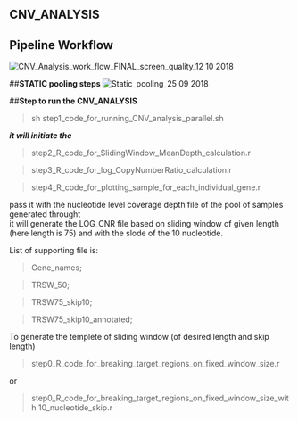 ## CNV_ANALYSIS
  ## Pipeline Workflow
  ![CNV_Analysis_work_flow_FINAL_screen_quality_12 10 2018](https://user-images.githubusercontent.com/8995865/69148320-51351800-0ad4-11ea-88cb-0e56cabf89ec.png)
      
      
  ##**STATIC pooling steps**
      ![Static_pooling_25 09 2018](https://user-images.githubusercontent.com/8995865/69148410-86da0100-0ad4-11ea-810c-db1877dc94c4.png)




##**Step to run the CNV_ANALYSIS**
> sh step1_code_for_running_CNV_analysis_parallel.sh

***it will initiate the***

> step2_R_code_for_SlidingWindow_MeanDepth_calculation.r

> step3_R_code_for_log_CopyNumberRatio_calculation.r

> step4_R_code_for_plotting_sample_for_each_individual_gene.r

pass it with the nucleotide level coverage depth file of the pool of samples generated throught <GATK DepthOfCoverage>  
it will generate the LOG_CNR file based on sliding window of given length (here length is 75) and with the slode of the 10 nucleotide.
  
List of supporting file is:
  
> Gene_names;

> TRSW_50;

> TRSW75_skip10;

> TRSW75_skip10_annotated;

To generate the templete of sliding window (of desired length and skip length)
 
> step0_R_code_for_breaking_target_regions_on_fixed_window_size.r

or

> step0_R_code_for_breaking_target_regions_on_fixed_window_size_with 10_nucleotide_skip.r


